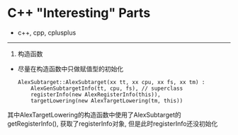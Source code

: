 # C++ "Interesting" Parts

- c++, cpp, cplusplus

------

1. 构造函数
  - 尽量在构造函数中只做赋值型的初始化

    ```
    AlexSubtarget::AlexSubtarget(xx tt, xx cpu, xx fs, xx tm) :
        AlexGenSubtargetInfo(tt, cpu, fs), // superclass
        registerInfo(new AlexRegisterInfo(this)),
        targetLowering(new AlexTargetLowering(tm, this))
    ```

  其中AlexTargetLowering的构造函数中使用了AlexSubtarget的getRegisterInfo(),
  获取了registerInfo对象, 但是此时registerInfo还没初始化
